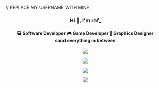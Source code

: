 // REPLACE MY USERNAME WITH MINE 

<p>
	<h3 align="center">Hi 👋, I'm raf_</h3>
</p>
<p align="center">
	<h4 align="center">
    💻 Software Developer 
    🎮 Game Developer 
    📏 Graphics Designer <br>
	sand everything in between
	</h4>
</p>
<p align="center">
    <img  src="https://github-readme-stats.vercel.app/api?username=raf-underscore&theme=github_dark&hide_border=true" />
</p>
<p align="center">
	<img  src="https://github-readme-stats.vercel.app/api/top-langs/?username=raf-underscore&theme=github_dark&layout=compact&hide_border=true&card_width=445"/>
</p>
<p align="center">
	<img  src="https://github-readme-stats.vercel.app/api/wakatime?username=raf_underscore&theme=github_dark&hide_border=true&card_width=445"/>
</p>
<p align="center">
	<img  src="http://github-readme-streak-stats.herokuapp.com?user=raf-underscore&theme=github-dark&date_format=j%2Fn%5B%2FY%5D&border=DDDDDD00"/>
</p>
